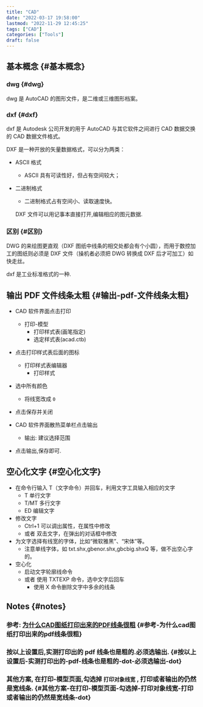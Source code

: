 ```yaml
---
title: "CAD"
date: "2022-03-17 19:58:00"
lastmod: "2022-11-29 12:45:25"
tags: ["CAD"]
categories: ["Tools"]
draft: false
---
```


## 基本概念 {#基本概念}


### dwg {#dwg}

dwg 是 AutoCAD 的图形文件，是二维或三维图形档案。


### dxf {#dxf}

dxf 是 Autodesk 公司开发的用于 AutoCAD 与其它软件之间进行 CAD 数据交换的 CAD 数据文件格式。

DXF 是一种开放的矢量数据格式，可以分为两类：

-   ASCII 格式
    -   ASCII 具有可读性好，但占有空间较大；
-   二进制格式

    -   二进制格式占有空间小、读取速度快。

    DXF 文件可以用记事本直接打开,编辑相应的图元数据.


### 区别 {#区别}

DWG 的来绘图更直观（DXF 图纸中线条的相交处都会有个小圆），而用于数控加工的图纸则必须是 DXF 文件（操机者必须把 DWG 转换成 DXF 后才可加工）如快走丝。

dxf 是工业标准格式的一种.


## 输出 PDF 文件线条太粗 {#输出-pdf-文件线条太粗}

-   CAD 软件界面点击打印
    -   打印-模型
        -   打印样式表(画笔指定)
        -   选定样式表(acad.ctb)
-   点击打印样式表后面的图标
    -   打印样式表编辑器
        -   打印样式
-   选中所有颜色
    -   将线宽改成 `0`
-   点击保存并关闭

-   CAD 软件界面散热菜单栏点击输出
    -   输出: 建议选择范围
-   点击输出,保存即可.


## 空心化文字 {#空心化文字}

-   在命令行输入 T（文字命令）并回车，利用文字工具输入相应的文字
    -   T 单行文字
    -   T/MT 多行文字
    -   ED 编辑文字
-   修改文字
    -   Ctrl+1 可以调出属性，在属性中修改
    -   或者 双击文字，在弹出的对话框中修改
-   为文字选择有线宽的字体，比如“微软雅黑”、“宋体”等。
    -   注意单线字体，如 txt.shx,gbenor.shx,gbcbig.shxQ 等，做不出空心字的。
-   空心化
    -   启动文字轮廓线命令
    -   或者 使用 TXTEXP 命令，选中文字后回车
        -   使用 X 命令删除文字中多余的线条


## Notes {#notes}


### 参考: [为什么CAD图纸打印出来的PDF线条很粗](https://www.sohu.com/a/401512116_657238) {#参考-为什么cad图纸打印出来的pdf线条很粗}


### 按以上设置后,实测打印出的 pdf 线条也是粗的.必须选输出. {#按以上设置后-实测打印出的-pdf-线条也是粗的-dot-必须选输出-dot}


### 其他方案, 在打印-模型页面,勾选掉 `打印对象线宽` , 打印或者输出的仍然是宽线条. {#其他方案-在打印-模型页面-勾选掉-打印对象线宽-打印或者输出的仍然是宽线条-dot}